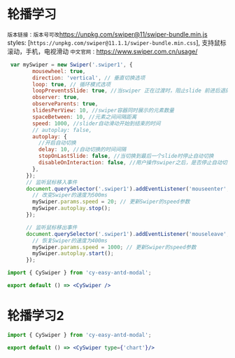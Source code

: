 # 轮播学习
`版本链接：版本号可改`https://unpkg.com/swiper@11/swiper-bundle.min.js
styles: [`https://unpkg.com/swiper@11.1.1/swiper-bundle.min.css`],
支持鼠标滚动，手机，电视滑动
`中文官网：`https://www.swiper.com.cn/usage/
```javascript
 var mySwiper = new Swiper('.swiper1', {
        mousewheel: true,
        direction: 'vertical', // 垂直切换选项
        loop: true, // 循环模式选项
        loopPreventsSlide: true, //当swiper 正在过渡时，阻止slide 前进后退的切换操作
        observer: true,
        observeParents: true,
        slidesPerView: 10, //swiper容器同时展示的元素数量
        spaceBetween: 10, //元素之间间隔距离
        speed: 1000, //slider自动滑动开始到结束的时间
        // autoplay: false,
        autoplay: {
          //开启自动切换
          delay: 10, //自动切换的时间间隔
          stopOnLastSlide: false, //当切换到最后一个slide时停止自动切换
          disableOnInteraction: false, //用户操作swiper之后，是否停止自动切换效果
        },
      });
      // 监听鼠标移入事件
      document.querySelector('.swiper1').addEventListener('mouseenter', function () {
        // 改变Swiper的速度为500ms
        mySwiper.params.speed = 20; // 更新Swiper的speed参数
        mySwiper.autoplay.stop();
      });

      // 监听鼠标移出事件
      document.querySelector('.swiper1').addEventListener('mouseleave', function () {
        // 恢复Swiper的速度为400ms
        mySwiper.params.speed = 1000; // 更新Swiper的speed参数
        mySwiper.autoplay.start();
      });
```

```jsx
import { CySwiper } from 'cy-easy-antd-modal';

export default () => <CySwiper />
```

# 轮播学习2

```jsx
import { CySwiper } from 'cy-easy-antd-modal';

export default () => <CySwiper type={'chart'}/>
```

